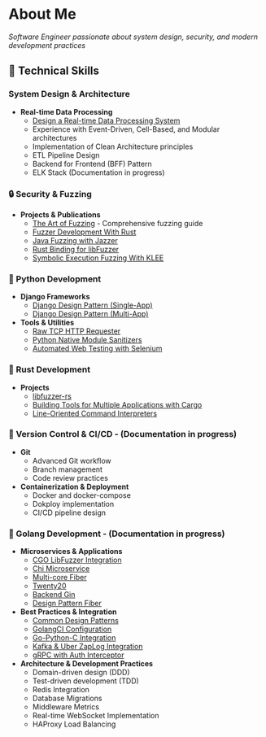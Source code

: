 # About Me
*Software Engineer passionate about system design, security, and modern development practices*

## 🔧 Technical Skills

### System Design & Architecture
- **Real-time Data Processing**
  - [Design a Real-time Data Processing System](https://dev.to/raminfp/design-a-real-time-data-processing-2j8d)
  - Experience with Event-Driven, Cell-Based, and Modular architectures
  - Implementation of Clean Architecture principles
  - ETL Pipeline Design
  - Backend for Frontend (BFF) Pattern
  - ELK Stack (Documentation in progress)

### 🔒 Security & Fuzzing
- **Projects & Publications**
  - [The Art of Fuzzing](https://github.com/raminfp/the-art-of-fuzzing) - Comprehensive fuzzing guide
  - [Fuzzer Development With Rust](https://dev.to/raminfp/fuzzer-development-with-rust-2eh4)
  - [Java Fuzzing with Jazzer](https://dev.to/raminfp/how-to-fuzz-java-code-with-jazzar-2kgi)
  - [Rust Binding for libFuzzer](https://dev.to/raminfp/how-to-rust-binding-for-libfuzzer-4991)
  - [Symbolic Execution Fuzzing With KLEE](https://dev.to/raminfp/symbolic-execution-fuzzing-with-klee-41lo)

### 🐍 Python Development
- **Django Frameworks**
  - [Django Design Pattern (Single-App)](https://github.com/raminfp/django_design_pattern)
  - [Django Design Pattern (Multi-App)](https://github.com/raminfp/django_design_pattern)
- **Tools & Utilities**
  - [Raw TCP HTTP Requester](https://github.com/raminfp/raw-tcp-http-requester)
  - [Python Native Module Sanitizers](https://github.com/raminfp/sanitizers_python_native_module)
  - [Automated Web Testing with Selenium](https://github.com/raminfp/auto_web_testing_python_selenium)

### 🦀 Rust Development
- **Projects**
  - [libfuzzer-rs](https://github.com/raminfp/libfuzzer-rs)
  - [Building Tools for Multiple Applications with Cargo](https://dev.to/raminfp/how-to-write-your-building-tools-for-multiple-applications-with-cargo-44o9)
  - [Line-Oriented Command Interpreters](https://dev.to/raminfp/a-small-library-for-writing-line-oriented-command-interpreters-in-the-rust-4phl)

### 🔄 Version Control & CI/CD - (Documentation in progress)
- **Git**
  - Advanced Git workflow
  - Branch management 
  - Code review practices
- **Containerization & Deployment**
  - Docker and docker-compose 
  - Dokploy implementation
  - CI/CD pipeline design

### 👾 Golang Development - (Documentation in progress)
- **Microservices & Applications**
  - [CGO LibFuzzer Integration](https://github.com/raminfp/cgo-libfuzzer)
  - [Chi Microservice](https://github.com/raminfp/chi_microservice)
  - [Multi-core Fiber](https://github.com/raminfp/multi-core-fiber)
  - [Twenty20](https://github.com/raminfp/twenty20)
  - [Backend Gin](https://github.com/raminfp/backend_gin)
  - [Design Pattern Fiber](TODO)
- **Best Practices & Integration** 
  - [Common Design Patterns](TODO)
  - [GolangCI Configuration]()
  - [Go-Python-C Integration](https://github.com/raminfp/go-python-c-integration)
  - [Kafka & Uber ZapLog Integration](TODO)
  - [gRPC with Auth Interceptor](TODO)
- **Architecture & Development Practices**
  - Domain-driven design (DDD)
  - Test-driven development (TDD)
  - Redis Integration
  - Database Migrations
  - Middleware Metrics
  - Real-time WebSocket Implementation
  - HAProxy Load Balancing